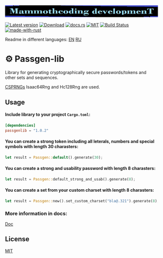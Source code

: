 ![alt text](./McDev_thin_900x70.png "McDev_thin_900x70.png")

[![Latest version](https://img.shields.io/crates/v/passgen-lib.svg)](https://crates.io/crates/passgen-lib)
[![Download](https://img.shields.io/crates/d/passgen-lib.svg)](https://crates.io/crates/passgen-lib)
[![docs.rs](https://docs.rs/passgen-lib/badge.svg)](https://docs.rs/passgen-lib/)
[![MIT](https://img.shields.io/badge/license-MIT-blue.svg)](https://choosealicense.com/licenses/mit/)
[![Build Status](https://github.com/mammothcoding/passgen-lib/actions/workflows/rust.yml/badge.svg?event=push)](https://github.com/mammothcoding/passgen-lib/actions/workflows/rust.yml)
[![made-with-rust](https://img.shields.io/badge/Made%20with-Rust-1f425f.svg)](https://www.rust-lang.org/)

Readme in different languages:
[EN](https://github.com/mammothcoding/passgen-lib/blob/master/README.md)
[RU](https://github.com/mammothcoding/passgen-lib/blob/master/README.ru.md)

# ⚙ Passgen-lib

Library for generating cryptographically secure passwords/tokens and other sets and sequences.

[CSPRNGs](https://rust-random.github.io/book/guide-rngs.html#cryptographically-secure-pseudo-random-number-generators-csprngs) Isaac64Rng and Hc128Rng are used.

## Usage

#### Include library to your project `Cargo.toml`:

```toml
[dependencies]
passgenlib = "1.0.2"
```

#### You can create a strong token including all leterals, numbers and special symbols with length 30 charasters:

```rust
let result = Passgen::default().generate(30);
```

#### You can create a strong and usability password with length 8 charasters:

```rust
let result = Passgen::default_strong_and_usab().generate(8);
```
#### You can create a set from your custom charset with length 8 charasters:

```rust
let result = Passgen::new().set_custom_charset("bla@.321").generate(8);
```

### More information in docs:
[Doc](https://docs.rs/passgenlib/latest/passgenlib/)

## License

[MIT](https://choosealicense.com/licenses/mit/)